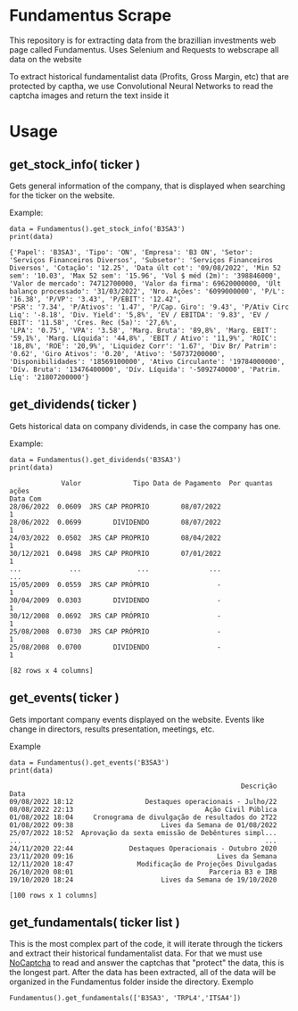 # Fundamentus Scrape

This repository is for extracting data from the brazillian investments web page called Fundamentus. Uses Selenium and Requests to webscrape
all data on the website

To extract historical fundamentalist data (Profits, Gross Margin, etc) that are protected by captha, we use Convolutional Neural Networks to read the captcha images
and return the text inside it

# Usage

## get_stock_info( ticker )

Gets general information of the company, that is displayed when searching for the ticker on the website.

Example:

```
data = Fundamentus().get_stock_info('B3SA3')
print(data)
```
```
{'Papel': 'B3SA3', 'Tipo': 'ON', 'Empresa': 'B3 ON', 'Setor': 'Serviços Financeiros Diversos', 'Subsetor': 'Serviços Financeiros Diversos', 'Cotação': '12.25', 'Data últ cot': '09/08/2022', 'Min 52 sem': '10.03', 'Max 52 sem': '15.96', 'Vol $ méd (2m)': '398846000', 'Valor de mercado': 74712700000, 'Valor da firma': 69620000000, 'Últ balanço processado': '31/03/2022', 'Nro. Ações': '6099000000', 'P/L': '16.38', 'P/VP': '3.43', 'P/EBIT': '12.42', 
'PSR': '7.34', 'P/Ativos': '1.47', 'P/Cap. Giro': '9.43', 'P/Ativ Circ Liq': '-8.18', 'Div. Yield': '5,8%', 'EV / EBITDA': '9.83', 'EV / EBIT': '11.58', 'Cres. Rec (5a)': '27,6%', 
'LPA': '0.75', 'VPA': '3.58', 'Marg. Bruta': '89,8%', 'Marg. EBIT': '59,1%', 'Marg. Líquida': '44,8%', 'EBIT / Ativo': '11,9%', 'ROIC': '18,8%', 'ROE': '20,9%', 'Liquidez Corr': '1.67', 'Div Br/ Patrim': '0.62', 'Giro Ativos': '0.20', 'Ativo': '50737200000', 'Disponibilidades': '18569100000', 'Ativo Circulante': '19784000000', 'Dív. Bruta': '13476400000', 'Dív. Líquida': '-5092740000', 'Patrim. Líq': '21807200000'}
```

## get_dividends( ticker )

Gets historical data on company dividends, in case the company has one.

Example:

```
data = Fundamentus().get_dividends('B3SA3')
print(data)
```
```
             Valor             Tipo Data de Pagamento  Por quantas ações
Data Com
28/06/2022  0.0609  JRS CAP PROPRIO        08/07/2022                  1
28/06/2022  0.0699        DIVIDENDO        08/07/2022                  1
24/03/2022  0.0502  JRS CAP PROPRIO        08/04/2022                  1
30/12/2021  0.0498  JRS CAP PROPRIO        07/01/2022                  1
...            ...              ...               ...                ...
15/05/2009  0.0559  JRS CAP PRÓPRIO                 -                  1
30/04/2009  0.0303        DIVIDENDO                 -                  1
30/12/2008  0.0692  JRS CAP PRÓPRIO                 -                  1
25/08/2008  0.0730  JRS CAP PRÓPRIO                 -                  1
25/08/2008  0.0700        DIVIDENDO                 -                  1

[82 rows x 4 columns]
```

## get_events( ticker )

Gets important company events displayed on the website. Events like change in directors, results presentation, meetings, etc.

Example

```
data = Fundamentus().get_events('B3SA3')
print(data)
```

```
                                                          Descrição
Data
09/08/2022 18:12                  Destaques operacionais - Julho/22
08/08/2022 22:13                                 Ação Civil Pública
01/08/2022 18:04     Cronograma de divulgação de resultados do 2T22
01/08/2022 09:38                      Lives da Semana de 01/08/2022
25/07/2022 18:52  Aprovação da sexta emissão de Debêntures simpl...
...                                                             ...
24/11/2020 22:44              Destaques Operacionais - Outubro 2020
23/11/2020 09:16                                    Lives da Semana
12/11/2020 18:47                Modificação de Projeções Divulgadas
26/10/2020 08:01                                  Parceria B3 e IRB
19/10/2020 18:24                      Lives da Semana de 19/10/2020

[100 rows x 1 columns]
```

## get_fundamentals( ticker list )

This is the most complex part of the code, it will iterate through the tickers and extract their historical fundamentalist data. For that we must use [NoCaptcha](https://github.com/Iuryck/CNN-Captcha-Reader) to read and answer the captchas that "protect" the data, this is the longest part. After the data has been extracted, all of the data will be organized in the Fundamentus folder inside the directory.
Exemplo

```
Fundamentus().get_fundamentals(['B3SA3', 'TRPL4','ITSA4'])

```
